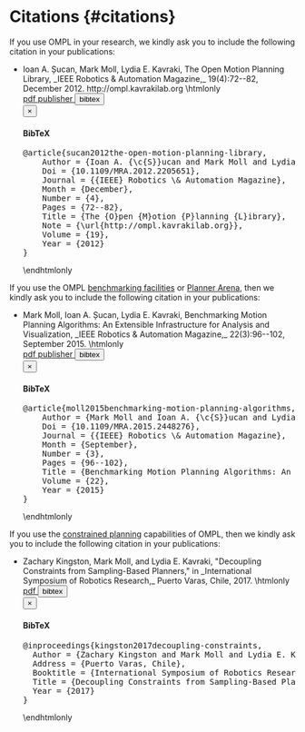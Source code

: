 # Citations {#citations}

If you use OMPL in your research, we kindly ask you to include the following citation in your publications:

<ul>
<li> Ioan A. Șucan, Mark Moll, Lydia E. Kavraki, The Open Motion Planning Library, _IEEE Robotics & Automation Magazine,_ 19(4):72--82, December 2012. http://ompl.kavrakilab.org
\htmlonly
<br><div class="btn-group btn-group-xs">
  <a class="btn btn-default" href="ieee-ram-2012-ompl.pdf"> pdf </a>
  <a class="btn btn-default" href="http://dx.doi.org/10.1109/MRA.2012.2205651"> publisher </a>
  <button class="btn btn-default" type="button" data-toggle="modal" data-target="#sucan2012ompl"> bibtex </button>
</div>
<div class="modal fade" tabindex="-1" id="sucan2012ompl"><div class="modal-dialog"><div class="modal-content"><div class="modal-header"><button type="button" class="close" data-dismiss="modal" aria-hidden="true">×</button><h4 class="modal-title">BibTeX</h4></div><div class="modal-body"><pre>@article{sucan2012the-open-motion-planning-library,
    Author = {Ioan A. {\c{S}}ucan and Mark Moll and Lydia E. Kavraki},
    Doi = {10.1109/MRA.2012.2205651},
    Journal = {{IEEE} Robotics \& Automation Magazine},
    Month = {December},
    Number = {4},
    Pages = {72--82},
    Title = {The {O}pen {M}otion {P}lanning {L}ibrary},
    Note = {\url{http://ompl.kavrakilab.org}},
    Volume = {19},
    Year = {2012}
}</pre></div></div></div></div>
\endhtmlonly
</ul>

If you use the OMPL [benchmarking facilities](benchmark.html) or [Planner Arena](http://plannerarena.org), then we kindly ask you to include the following citation in your publications:
<ul>
<li> Mark Moll, Ioan A. Șucan, Lydia E. Kavraki, Benchmarking Motion Planning Algorithms: An Extensible Infrastructure for Analysis and Visualization, _IEEE Robotics & Automation Magazine,_ 22(3):96--102, September 2015.
\htmlonly
<br><div class="btn-group btn-group-xs">
  <a class="btn btn-default" href="http://www.cs.rice.edu/~mmoll/publications/moll2015benchmarking-motion-planning-algorithms.pdf"> pdf </a>
  <a class="btn btn-default" href="http://dx.doi.org/10.1109/MRA.2015.2448276"> publisher </a>
  <button class="btn btn-default" type="button" data-toggle="modal" data-target="#moll2015benchmarking"> bibtex </button>
</div>
<div class="modal fade" tabindex="-1" id="moll2015benchmarking"><div class="modal-dialog"><div class="modal-content"><div class="modal-header"><button type="button" class="close" data-dismiss="modal" aria-hidden="true">×</button><h4 class="modal-title">BibTeX</h4></div><div class="modal-body"><pre>@article{moll2015benchmarking-motion-planning-algorithms,
    Author = {Mark Moll and Ioan A. {\c{S}}ucan and Lydia E. Kavraki},
    Doi = {10.1109/MRA.2015.2448276},
    Journal = {{IEEE} Robotics \& Automation Magazine},
    Month = {September},
    Number = {3},
    Pages = {96--102},
    Title = {Benchmarking Motion Planning Algorithms: An Extensible Infrastructure for Analysis and Visualization},
    Volume = {22},
    Year = {2015}
}</pre></div></div></div></div>
\endhtmlonly
</ul>

If you use the [constrained planning](constrainedPlanning.html) capabilities of OMPL, then we kindly ask you to include the following citation in your publications:
<ul>

<li> Zachary Kingston, Mark Moll, and Lydia E. Kavraki, "Decoupling Constraints from Sampling-Based Planners," in _International Symposium of Robotics Research,_ Puerto Varas, Chile, 2017.
\htmlonly
<br><div class="btn-group btn-group-xs">
  <a class="btn btn-default" href="http://kavrakilab.org/publications/kingston2017decoupling-constraints.pdf"> pdf </a>
  <button class="btn btn-default" type="button" data-toggle="modal" data-target="#kingston2017benchmarking"> bibtex </button>
</div>
<div class="modal fade" tabindex="-1" id="kingston2017benchmarking"><div class="modal-dialog"><div class="modal-content"><div class="modal-header"><button type="button" class="close" data-dismiss="modal" aria-hidden="true">×</button><h4 class="modal-title">BibTeX</h4></div><div class="modal-body"><pre>@inproceedings{kingston2017decoupling-constraints,
  Author = {Zachary Kingston and Mark Moll and Lydia E. Kavraki},
  Address = {Puerto Varas, Chile},
  Booktitle = {International Symposium of Robotics Research},
  Title = {Decoupling Constraints from Sampling-Based Planners},
  Year = {2017}
}</pre></div></div></div></div>
\endhtmlonly
</ul>
